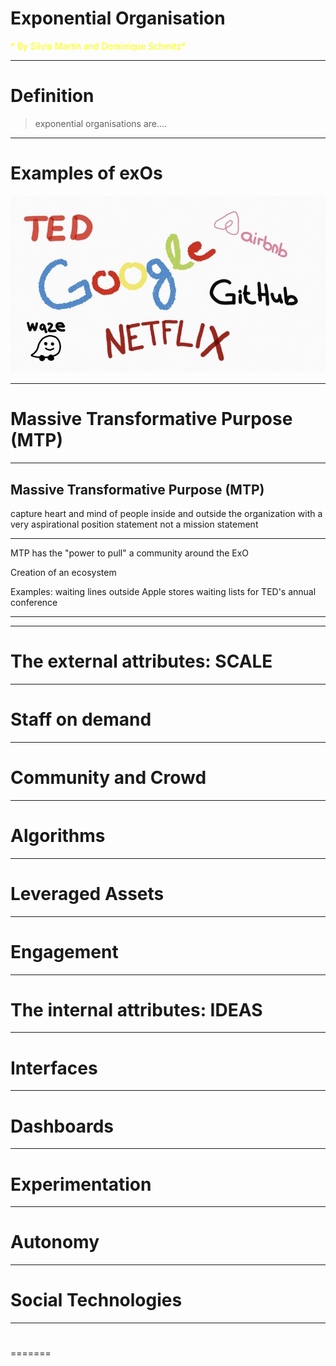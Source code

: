 # Exponential Organisation

<span style="color:yellow">* By Silvia Martin and Dominique Schmitz*</span>



---

# Definition

> exponential organisations are....

---
# Examples of exOs
![Examples](MicrosoftTeams-image2.jpg)


---

# Massive Transformative Purpose (MTP)

---

## Massive Transformative Purpose (MTP)

capture heart and mind of people inside and outside the organization with a very aspirational position statement
not a mission statement

---

MTP has the "power to pull" a community around the ExO

Creation of an ecosystem

Examples:
waiting lines outside Apple stores
waiting lists for TED's annual conference

---

---

# The external attributes: SCALE

---

# Staff on demand

---

# Community and Crowd

---

# Algorithms

---

# Leveraged Assets

---

# Engagement

---

# The internal attributes: IDEAS

---

# Interfaces

---

# Dashboards

---

# Experimentation

---

# Autonomy

---

# Social Technologies

---

#

=======
